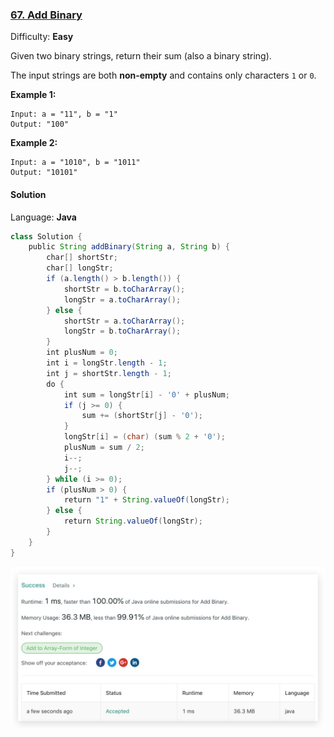 ### [67\. Add Binary](https://leetcode.com/problems/add-binary/)

Difficulty: **Easy**


Given two binary strings, return their sum (also a binary string).

The input strings are both **non-empty** and contains only characters `1` or `0`.

**Example 1:**

```
Input: a = "11", b = "1"
Output: "100"
```

**Example 2:**

```
Input: a = "1010", b = "1011"
Output: "10101"
```


#### Solution

Language: **Java**

```java
class Solution {
    public String addBinary(String a, String b) {
        char[] shortStr;
        char[] longStr;
        if (a.length() > b.length()) {
            shortStr = b.toCharArray();
            longStr = a.toCharArray();
        } else {
            shortStr = a.toCharArray();
            longStr = b.toCharArray();
        }
        int plusNum = 0;
        int i = longStr.length - 1;
        int j = shortStr.length - 1;
        do {
            int sum = longStr[i] - '0' + plusNum;
            if (j >= 0) {
                sum += (shortStr[j] - '0');
            }
            longStr[i] = (char) (sum % 2 + '0');
            plusNum = sum / 2;
            i--;
            j--;
        } while (i >= 0);
        if (plusNum > 0) {
            return "1" + String.valueOf(longStr);
        } else {
            return String.valueOf(longStr);
        }
    }
}
```
![](https://raw.githubusercontent.com/PicGoBed/PicBed/master/20190719175928.png)